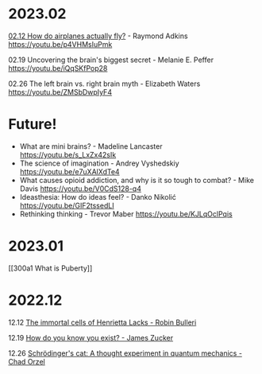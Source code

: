 # 2023.02 

[02.12 How do airplanes actually fly?](300a2_airplane.md) - Raymond Adkins https://youtu.be/p4VHMsIuPmk

02.19  Uncovering the brain's biggest secret - Melanie E. Peffer  https://youtu.be/iQqSKfPop28

02.26 The left brain vs. right brain myth - Elizabeth Waters https://youtu.be/ZMSbDwpIyF4



# Future! 

- What are mini brains? - Madeline Lancaster  https://youtu.be/s_LxZx42sIk
- The science of imagination - Andrey Vyshedskiy  https://youtu.be/e7uXAlXdTe4
- What causes opioid addiction, and why is it so tough to combat? - Mike Davis https://youtu.be/V0CdS128-q4
- Ideasthesia: How do ideas feel? - Danko Nikolić   https://youtu.be/GIF2tssedLI
- Rethinking thinking - Trevor Maber https://youtu.be/KJLqOclPqis



# 2023.01

[[300a1 What is Puberty]]


# 2022.12

12.12 [The immortal cells of Henrietta Lacks - Robin Bulleri](https://youtu.be/22lGbAVWhro)

12.19 [How do you know you exist? - James Zucker](https://youtu.be/LmxlcJFTaYU)

12.26  [Schrödinger's cat: A thought experiment in quantum mechanics - Chad Orzel](https://youtu.be/UjaAxUO6-Uw)


